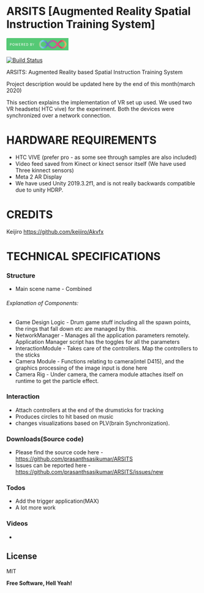 # ARSITS [Augmented Reality Spatial Instruction Training System]

[![N|Solid](https://github.com/prasanthsasikumar/localMultiplayer/blob/master/powerdByLogo.png)](http://empathiccomputing.org/)

[![Build Status](https://travis-ci.org/joemccann/dillinger.svg?branch=master)](https://github.com/prasanthsasikumar/ARSITS)

ARSITS: Augmented Reality based Spatial Instruction Training System

Project description would be updated here by the end of this month(march 2020)


This section explains the implementation of VR set up used. We used two VR headsets( HTC vive) for the experiment. Both the devices were synchronized over a network connection.


# HARDWARE REQUIREMENTS
- HTC VIVE (prefer pro - as some see through samples are also included)
- Video feed saved from Kinect or kinect sensor itself (We have used Three kinnect sensors)
- Meta 2 AR Display
- We have used Unity 2019.3.2f1, and is not really backwards compatible due to unity HDRP. 

# CREDITS
Keijiro https://github.com/keijiro/Akvfx


# TECHNICAL SPECIFICATIONS


### Structure
- Main scene name - Combined

###### Explanation of Components: 
- Game Design Logic - Drum game stuff including all the spawn points, the rings that fall down etc are managed by this.
- NetworkManager - Manages all the application parameters remotely. Application Manager script has the toggles for all the parameters
- InteractionModule - Takes care of the controllers. Map the controllers to the sticks
- Camera Module - Functions relating to camera(intel D415), and the graphics processing of the image input is done here
- Camera Rig - Under camera, the camera module attaches itself on runtime to get the particle effect.

### Interaction
- Attach controllers at the end of the drumsticks for tracking
- Produces circles to hit based on music
- changes visualizations based on PLV(brain Synchronization).


### Downloads(Source code)
- Please find the source code here - https://github.com/prasanthsasikumar/ARSITS
- Issues can be reported here - https://github.com/prasanthsasikumar/ARSITS/issues/new



### Todos

 - Add the trigger application(MAX)
 - A lot more work
 
 ### Videos
 - 

License
----

MIT


**Free Software, Hell Yeah!**
